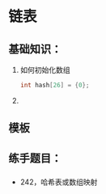 # 链表

## 基础知识：

1. 如何初始化数组
   ```cpp
   int hash[26] = {0};
   ```
2. 


## 模板


## 练手题目：

### 
- 242，哈希表或数组映射